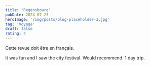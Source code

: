 ```yaml
---
title: 'Regensbourg'
pubDate: 2024-07-23
heroImage: '/img/posts/blog-placeholder-3.jpg'
tag: 'Voyage'
draft: false
rating: 4
---
```


Cette revue doit être en français.

It was fun and I saw the city festival. Would recommend. 1 day trip.
